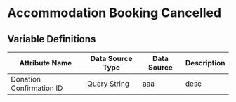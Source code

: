 # Accommodation Booking Cancelled

### 

## Variable Definitions

|Attribute Name|Data Source Type|Data Source|Description|
| --- | --- | --- | --- |
|Donation Confirmation ID|Query String|aaa|desc|



